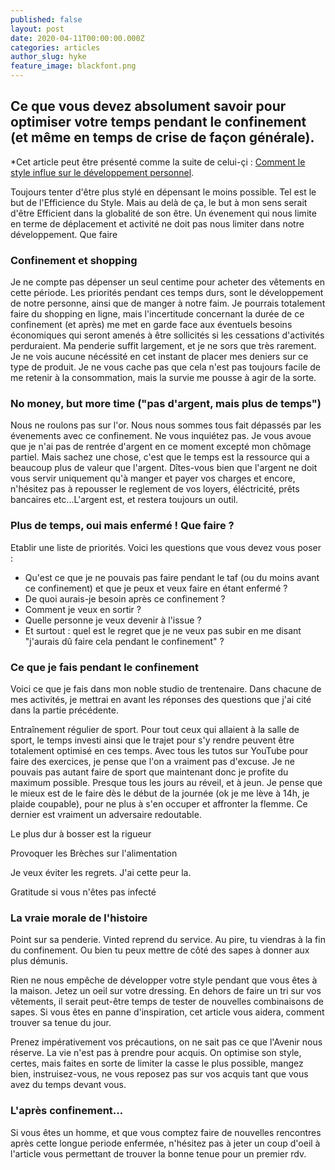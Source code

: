 ```yaml
---
published: false
layout: post
date: 2020-04-11T00:00:00.000Z
categories: articles
author_slug: hyke
feature_image: blackfont.png
---
```

## Ce que vous devez absolument savoir pour optimiser votre temps pendant le confinement (et même en temps de crise de façon générale).

*Cet article peut être présenté comme la suite de celui-çi : [Comment le style influe sur le développement personnel](http://www.crevardstyle.com/Comment-le-style-influe-sur-le-d%C3%A9veloppement-personnel).

Toujours tenter d'être plus stylé en dépensant le moins possible. Tel est le but de l'Efficience du Style. Mais au delà de ça, le but à mon sens serait d'être Efficient dans la globalité de son être. Un évenement qui nous limite en terme de déplacement et activité ne doit pas nous limiter dans notre développement. Que faire 

### Confinement et shopping

Je ne compte pas dépenser un seul centime pour acheter des vêtements en cette période. Les priorités pendant ces temps durs, sont le développement de notre personne, ainsi que de manger à notre faim. Je pourrais totalement faire du shopping en ligne, mais l'incertitude concernant la durée de ce confinement (et après) me met en garde face aux éventuels besoins économiques qui seront amenés à être sollicités si les cessations d'activités perduraient. Ma penderie suffit largement, et je ne sors que très rarement. Je ne vois aucune nécéssité en cet instant de placer mes deniers sur ce type de produit. Je ne vous cache pas que cela n'est pas toujours facile de me retenir à la consommation, mais la survie me pousse à agir de la sorte.

### No money, but more time ("pas d'argent, mais plus de temps")

Nous ne roulons pas sur l'or. Nous nous sommes tous fait dépassés par les évenements avec ce confinement.
Ne vous inquiétez pas. Je vous avoue que je n'ai pas de rentrée d'argent en ce moment excepté mon chômage partiel. Mais sachez une chose, c'est que le temps est la ressource qui a beaucoup plus de valeur que l'argent. Dîtes-vous bien que l'argent ne doit vous servir uniquement qu'à manger et payer vos charges et encore, n'hésitez pas à repousser le reglement de vos loyers, éléctricité, prêts bancaires etc...L'argent est, et restera toujours un outil.

### Plus de temps, oui mais enfermé ! Que faire ?

Etablir une liste de priorités. Voici les questions que vous devez vous poser : 
- Qu'est ce que je ne pouvais pas faire pendant le taf (ou du moins avant ce confinement) et que je peux et veux faire en étant enfermé ? 
- De quoi aurais-je besoin après ce confinement ? 
- Comment je veux en sortir ? 
- Quelle personne je veux devenir à l'issue ?
- Et surtout : quel est le regret que je ne veux pas subir en me disant "j'aurais dû faire cela pendant le confinement" ?

### Ce que je fais pendant le confinement

Voici ce que je fais dans mon noble studio de trentenaire. Dans chacune de mes activités, je mettrai en avant les réponses des questions que j'ai cité dans la partie précédente.

Entraînement régulier de sport.
Pour tout ceux qui allaient à la salle de sport, le temps investi ainsi que le trajet pour s'y rendre peuvent être totalement optimisé en ces temps. Avec tous les tutos sur YouTube pour faire des exercices, je pense que l'on a vraiment pas d'excuse. Je ne pouvais pas autant faire de sport que maintenant donc je profite du maximum possible. Presque tous les jours au réveil, et à jeun. Je pense que le mieux est de le faire dès le début de la journée (ok je me lève à 14h, je plaide coupable), pour ne plus à s'en occuper et affronter la flemme. Ce dernier est vraiment un adversaire redoutable.

Le plus dur à bosser est la rigueur

Provoquer les Brèches sur l'alimentation

Je veux éviter les regrets. J'ai cette peur la.

Gratitude si vous n'êtes pas infecté

### La vraie morale de l'histoire

Point sur sa penderie. Vinted reprend du service. Au pire, tu viendras à la fin du confinement. Ou bien tu peux mettre de côté des sapes à donner aux plus démunis.

Rien ne nous empêche de développer votre style pendant que vous êtes à la maison. Jetez un oeil sur votre dressing. En dehors de faire un tri sur vos vêtements, il serait peut-être temps de tester de nouvelles combinaisons de sapes. Si vous êtes en panne d'inspiration, cet article vous aidera, comment trouver sa tenue du jour.

Prenez impérativement vos précautions, on ne sait pas ce que l'Avenir nous réserve. La vie n'est pas à prendre pour acquis. On optimise son style, certes, mais faites en sorte de limiter la casse le plus possible, mangez bien, instruisez-vous, ne vous reposez pas sur vos acquis tant que vous avez du temps devant vous.

### L'après confinement...

Si vous êtes un homme, et que vous comptez faire de nouvelles rencontres après cette longue periode enfermée, n'hésitez pas à jeter un coup d'oeil à l'article vous permettant de trouver la bonne tenue pour un premier rdv.
